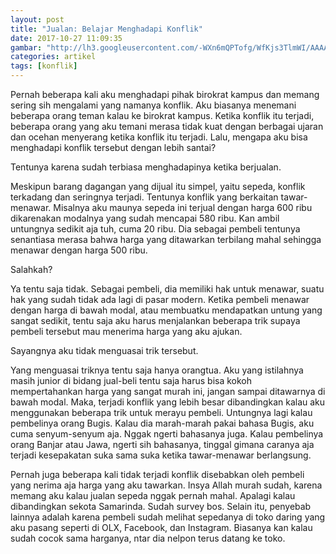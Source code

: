 ```yaml
---
layout: post
title: "Jualan: Belajar Menghadapi Konflik"
date: 2017-10-27 11:09:35
gambar: "http://lh3.googleusercontent.com/-WXn6mQPTofg/WfKjs3TlmWI/AAAAAAAACk4/EGgteDdJ9YsRzV9oM76pRplo1My3XPB7gCLcBGAs/s900/THE%252BBICYCLE%252BBUSINESS%252B%252811%252Bof%252B25%2529.JPG"
categories: artikel
tags: [konflik]
---
```


Pernah beberapa kali aku menghadapi pihak birokrat kampus dan memang sering sih mengalami yang namanya konflik. Aku biasanya menemani beberapa orang teman kalau ke birokrat kampus. Ketika konflik itu terjadi, beberapa orang yang aku temani merasa tidak kuat dengan berbagai ujaran dan ocehan menyerang ketika konflik itu terjadi. Lalu, mengapa aku bisa menghadapi konflik tersebut dengan lebih santai?

Tentunya karena sudah terbiasa menghadapinya ketika berjualan.

Meskipun barang dagangan yang dijual itu simpel, yaitu sepeda, konflik terkadang dan seringnya terjadi. Tentunya konflik yang berkaitan tawar-menawar. Misalnya aku maunya sepeda ini terjual dengan harga 600 ribu dikarenakan modalnya yang sudah mencapai 580 ribu. Kan ambil untungnya sedikit aja tuh, cuma 20 ribu. Dia sebagai pembeli tentunya senantiasa merasa bahwa harga yang ditawarkan terbilang mahal sehingga menawar dengan harga 500 ribu.

Salahkah?

Ya tentu saja tidak. Sebagai pembeli, dia memiliki hak untuk menawar, suatu hak yang sudah tidak ada lagi di pasar modern. Ketika pembeli menawar dengan harga di bawah modal, atau membuatku mendapatkan untung yang sangat sedikit, tentu saja aku harus menjalankan beberapa trik supaya pembeli tersebut mau menerima harga yang aku ajukan.

Sayangnya aku tidak menguasai trik tersebut.

Yang menguasai triknya tentu saja hanya orangtua. Aku yang istilahnya masih junior di bidang jual-beli tentu saja harus bisa kokoh mempertahankan harga yang sangat murah ini, jangan sampai ditawarnya di bawah modal. Maka, terjadi konflik yang lebih besar dibandingkan kalau aku menggunakan beberapa trik untuk merayu pembeli. Untungnya lagi kalau pembelinya orang Bugis. Kalau dia marah-marah pakai bahasa Bugis, aku cuma senyum-senyum aja. Nggak ngerti bahasanya juga. Kalau pembelinya orang Banjar atau Jawa, ngerti sih bahasanya, tinggal gimana caranya aja terjadi kesepakatan suka sama suka ketika tawar-menawar berlangsung.

Pernah juga beberapa kali tidak terjadi konflik disebabkan oleh pembeli yang nerima aja harga yang aku tawarkan. Insya Allah murah sudah, karena memang aku kalau jualan sepeda nggak pernah mahal. Apalagi kalau dibandingkan sekota Samarinda. Sudah survey bos. Selain itu, penyebab lainnya adalah karena pembeli sudah melihat sepedanya di toko daring yang aku pasang seperti di OLX, Facebook, dan Instagram. Biasanya kan kalau sudah cocok sama harganya, ntar dia nelpon terus datang ke toko.